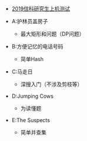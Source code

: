 * [2019信科研究生上机测试 ](http://bailian.openjudge.cn/ss2019/)

* A:护林员盖房子   
  * 最大矩形和问题（DP问题）
* B:方便记忆的电话号码
  * 简单Hash
* C:马走日
  * 深搜入门（不涉及剪枝等）
* D:Jumping Cows
  * 为读懂题
* E:The Suspects
  * 简单并查集
  
  
  
